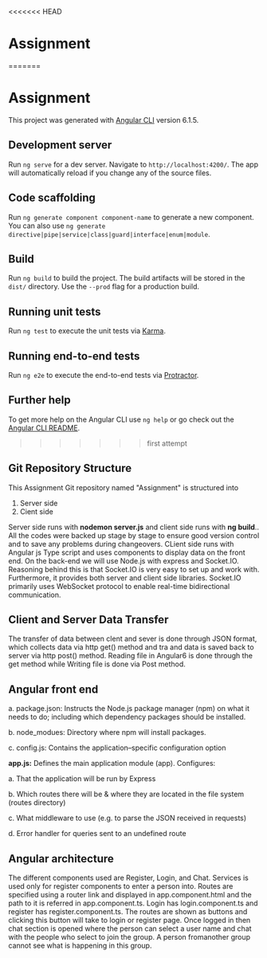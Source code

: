 
<<<<<<< HEAD
# Assignment
=======
# Assignment

This project was generated with [Angular CLI](https://github.com/angular/angular-cli) version 6.1.5.

## Development server

Run `ng serve` for a dev server. Navigate to `http://localhost:4200/`. The app will automatically reload if you change any of the source files.

## Code scaffolding

Run `ng generate component component-name` to generate a new component. You can also use `ng generate directive|pipe|service|class|guard|interface|enum|module`.

## Build

Run `ng build` to build the project. The build artifacts will be stored in the `dist/` directory. Use the `--prod` flag for a production build.

## Running unit tests

Run `ng test` to execute the unit tests via [Karma](https://karma-runner.github.io).

## Running end-to-end tests

Run `ng e2e` to execute the end-to-end tests via [Protractor](http://www.protractortest.org/).

## Further help

To get more help on the Angular CLI use `ng help` or go check out the [Angular CLI README](https://github.com/angular/angular-cli/blob/master/README.md).
>>>>>>> first attempt


## Git Repository Structure

This Assignment Git repository named "Assignment"  is structured into 

1. Server side
2. Cient side

Server side runs with **nodemon server.js** and client side runs with **ng build**..
All the codes were backed up stage by stage to ensure good version control and to save any problems during changeovers.  CLient side runs with Angular js Type script and uses components to display data on the front end. On the back-end we will use Node.js with express and Socket.IO. Reasoning behind this is that Socket.IO is very easy to set up and work with. Furthermore, it provides both server and client side libraries. Socket.IO primarily uses WebSocket protocol to enable real-time bidirectional communication.

## Client and Server Data Transfer

The transfer of data between clent and sever is done through JSON format, which collects data via http get() method and tra and data is saved back to server via http post() method. Reading file in Angular6 is done through the get method while Writing file is done via Post method.

## Angular front end

a. package.json: Instructs the Node.js package manager (npm) on what it needs to do; including which dependency packages should be installed.

b. node_modues: Directory where npm will install packages.

c. config.js: Contains the application–specific configuration option

**app.js:** Defines the main application module (app). Configures:

a. That the application will be run by Express

b. Which routes there will be & where they are located in the file system (routes directory)

c. What middleware to use (e.g. to parse the JSON received in requests)

d. Error handler for queries sent to an undefined route


## Angular architecture

The different components used are Register, Login, and Chat. Services is used only for register components to enter a person into. Routes are specified using a router link and displayed in app.component.html and the path to it is referred in app.component.ts. Login has login.component.ts and register has register.component.ts. The routes are shown as buttons and clicking this button will take to login or register page. Once logged in then chat section is opened where the person can select a user name and chat with the people who select to join the group. A person fromanother group cannot see what is happening in this group.
